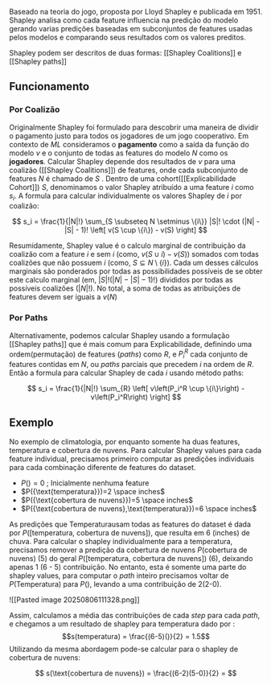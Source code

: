 Baseado na teoria do jogo, proposta por Lloyd Shapley e publicada em 1951. Shapley analisa como cada feature influencia na predição do modelo gerando varias predições baseadas em subconjuntos de features usadas pelos modelos e comparando seus resultados com os valores preditos. 

Shapley podem ser descritos de duas formas: [[Shapley Coalitions]] e [[Shapley paths]]


## Funcionamento

### Por Coalizão

Originalmente Shapley foi formulado para descobrir uma maneira de dividir o pagamento justo para todos os jogadores de um jogo cooperativo. Em contexto de *ML* consideramos o **pagamento** como a saída da função do modelo $v$  e o conjunto de todas as features do modelo $N$ como os **jogadores**. 
Calcular Shapley depende dos resultados de $v$ para uma coalizão ([[Shapley Coalitions]]) de features, onde cada subconjunto de features $N$ é chamado de $S$ . Dentro de uma cohort([[Explicabilidade Cohort]]) $S$, denominamos o valor Shapley atribuído a uma feature $i$ como $s_i$. A formula para calcular individualmente os valores Shapley de $i$ por coalizão:

$$
s_i = \frac{1}{|N|!} \sum_{S \subseteq N \setminus \{i\}} |S|! \cdot (|N| - |S| - 1)! \left[ v(S \cup \{i\}) - v(S) \right]
$$

Resumidamente, Shapley value é o calculo marginal de contribuição da coalizão com a feature $i$ e sem $i$ (como, $v(S\cup i)-v(S)$) somados com todas coalizões que não possuem $i$ (como, ${S \subseteq N \setminus \{i\}}$). Cada um desses cálculos marginais são ponderados por todas as possibilidades possíveis de se obter este calculo marginal (em, $|S|!(|N| - |S| -1)!$) divididos por todas as possíveis coalizões ($|N|!$). No total, a soma de todas as atribuições de features devem ser iguais a $v(N)$ 


### Por Paths

Alternativamente, podemos calcular Shapley usando a formulação [[Shapley paths]] que é mais comum para Explicabilidade, definindo uma ordem(permutação) de features (*paths*) como $R$, e $P_i^R$ cada conjunto de features contidas em $N$, ou *paths* parciais que precedem $i$ na ordem de $R$. Então a formula para calcular Shapley de cada $i$ usando método paths:

$$
s_i = \frac{1}{|N|!} \sum_{R} \left[ v\left(P_i^R \cup \{i\}\right) - v\left(P_i^R\right) \right]
$$
## Exemplo

No exemplo de climatologia, por enquanto somente ha duas features, temperatura e cobertura de nuvens. Para calcular Shapley values para cada feature individual, precisamos primeiro computar as predições individuais para cada combinação diferente de features do dataset. 
- $P({})=0$ ; Inicialmente nenhuma feature
- $P({\text{temperatura}})=2 \space inches$
- $P({\text{cobertura de nuvens}})=5 \space inches$ 
- $P({\text{cobertura de nuvens},\text{temperatura}})=6 \space inches$  

As predições que Temperaturausam todas as features do dataset é dada por $P(\text{[temperatura, cobertura de nuvens]})$, que resulta em 6 (inches) de chuva.  Para calcular o shapley individualmente para a temperatura, precisamos remover a predição da cobertura de nuvens $P(\text{cobertura de nuvens})$ (5) do geral $P(\text{[temperatura, cobertura de nuvens]})$ (6), deixando apenas 1 (6 - 5) contribuição. No entanto, esta é somente uma parte do shapley values, para computar o *path* inteiro precisamos voltar de $P(\text{Temperatura})$ para $P({})$, levando a uma contribuição de 2(2-0). 

![[Pasted image 20250806111328.png]]

Assim, calculamos a média das contribuições de cada *step* para cada *path*, e chegamos a um resultado de shapley para temperatura dado por : $$s(temperatura) = \frac{(6-5)()}{2} = 1.5$$
Utilizando da mesma abordagem pode-se calcular para o shapley de cobertura de nuvens:

$$
s(\text{cobertura de nuvens}) = \frac{(6-2)(5-0)}{2} =  $$